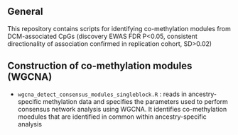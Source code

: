## General 
This repository contains scripts for identifying co-methylation modules from DCM-associated CpGs (discovery EWAS FDR P<0.05, consistent directionality of association confirmed in replication cohort, SD>0.02)


## Construction of co-methylation modules (WGCNA)

* `wgcna_detect_consensus_modules_singleblock.R` : reads in ancestry-specific methylation data and specifies the parameters used to perform consensus network analysis using WGCNA. It identifies co-methylation moedules that are identified in common within ancestry-specific analysis 



